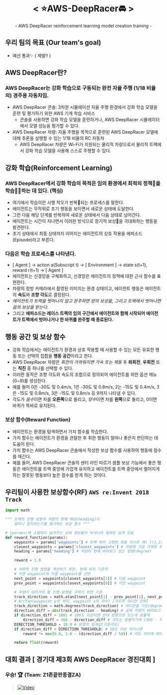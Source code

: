 <div align="center">
  <h1>< ⭐AWS-DeepRacer🚘 ></h1>
  - AWS DeepRacer reinforcement learning model creation training -
</div>

## 우리 팀의 목표 (Our team's goal)
- 예선 통과✨ ( 제발!! )

## AWS DeepRacer란?
### AWS DeepRacer는 강화 학습으로 구동되는 완전 자율 주행 (1/18 비율의) 경주용 자동차임.
- AWS DeepRacer 콘솔: 3차원 시뮬레이션 자율 주행 환경에서 강화 학습 모델을 훈련 및 평가하기 위한 AWS 기계 학습 서비스
  * 콘솔을 사용하면 강화 학습 모델을 훈련하거나, AWS DeepRacer 시뮬레이터에서 모델 성능을 평가할 수 있다.
- AWS DeepRacer 차량: 자율 주행을 목적으로 훈련된 AWS DeepRacer 모델에 대해 추론을 실행할 수 있는 1/18 비율의 RC 자동차
  * AWS DeepRacer 차량은 Wi-Fi가 지원되는 물리적 차량으로서 물리적 트랙에서 강화 학습 모델을 사용해 스스로 주행할 수 있다.
 
## 강화 학습(Reinforcement Learning)
### AWS DeepRacer에서 강화 학습의 목적은 임의 환경에서 최적의 정책📑을 학습👨‍🏫하는 데 있다. (핵심)
- 여기에서 학습이란 시행 착오가 반복🔄되는 프로세스를 말한다.
- 에이전트는 무작위로 초기 행동을 보이면서 새로운 상태에 도달한다.
- 그런 다음 해당 단계를 반복하여 새로운 상태에서 다음 상태로 넘어간다.
- 에이전트는 시간이 지나면서 이러한 방식으로 장기적 보상🎁을 극대화하는 행동을 발견한다.
- 초기 상태에서 최종 상태까지 이어지는 에이전트의 상호 작용을 에피소드(Episode)라고 부른다.
### 다음은 학습 프로세스를 나타낸다.
- [ Agent ] -> action a(Subscript t) -> [ Environment ] -> state s(t+1), reward r(t+1) -> [ Agent ]
- 에이전트는 신경망을 구체화하고, 신경망은 에이전트의 정책에 대한 근사 함수를 표현한다.
- 차량의 정방 카메라에서 촬영된 이미지는 환경 상태이고, 에이전트 행동은 에이전트의 **속도**와 **조향 각도**로 결정된다.
- *에이전트가 트랙을 벗어나지 않고 완주하면 양의 보상을, 그리고 트랙에서 벗어나면 음의 보상을 받는다.*
- 그리고 **에피소드는 레이스 트랙의 임의 구간에서 에이전트와 함께 시작되어 에이전트가 트랙에서 벗어나거나 한 바퀴를 완주할 때 종료된다.**

## 행동 공간 및 보상 함수
- 강화 학습에서는 에이전트가 환경과 상호 작용할 때 사용할 수 있는 모든 유효한 행동 또는 선택의 집합을 **행동 공간**이라고 한다.
- AWS DeepRacer 차량은 *회전이 가까워지면 가속 또는 제동* 후 **좌회전**, **우회전** 또는 **직진** 중 하나를 선택할 수 있다.
- 이러한 동작은 조향 각도와 속도의 조합으로 정의되어 에이전트를 위한 옵션 메뉴(0~9)를 생성한다.
- 예를 들어 0은 -30도 및 0.4m/s, 1은 -30도 및 0.8m/s, 2는 -15도 및 0.4m/s, 3은 -15도 및 0.8m/s, 3은 -15도 및 0.8m/s 등 9까지 나타낼 수 있다.
- 각도가 *음수*이면 차를 **오른쪽**으로 돌리고, *양수*이면 차를 **왼쪽**으로 돌리고, 0이면 바퀴가 똑바로 유지된다.
### 보상 함수(Reward Function)
- 에이전트는 환경을 탐색하면서 가치 함수를 학습한다.
- 가치 함수는 에이전트가 환경을 관찰한 후 취한 행동이 얼마나 좋은지 판단하는 데 도움이 된다.
- 가치 함수는 AWS DeepRacer 콘솔에서 작성한 보상 함수를 사용하여 행동에 점수를 매긴다.
- 예를 들어, AWS DeepRacer 콘솔의 센터 라인 따르기 샘플 보상 기능에서 좋은 행동은 에이전트를 트랙 중앙에 가깝게 유지하고 에이전트를 트랙 중앙에서 멀어지게 하는 잘못된 행동보다 높은 점수를 받게 하는 것이다.

## 우리팀이 사용한 보상함수(RF) ``AWS re:Invent 2018 Track``
```python
import math

""" 트랙의 진행 방향과 차량의 현재 헤딩(heading)이
    얼마나 일치하는지를 평가하는 보상 함수 """

# (params)에 스텝마다 넘겨주는 상태 정보들이 딕셔너리 형태로 담겨 있음
def reward_function(params):  
    waypoints = params['waypoints'] # 트랙 위의 고정된 좌표 리스트 예) [(1,2),(3,4), ... ]
    closest_waypoints = params['closest_waypoints'] # 차량에 가장 가까운 두 개의 waypoint 인덱스 값 [앞, 뒤]
    heading = params['heading'] # 차량이 현재 바라보고 있는 방향(degree)

    reward = 1.0

    # 차량의 진행 방향을 계산하기 위한, 현재 위치 기준의
    # 이전 waypoint와 다음 waypoint를 선언
    next_point = waypoints[closest_waypoints[1]] # 다음 waypoint
    prev_point = waypoints[closest_waypoints[0]] # 이전 waypoint

    # 차량이 따라가야 할 진행 방향을 구하기 위한 기준
    track_direction = math.atan2(next_point[1] - prev_point[1], next_point[0] - prev_point[0])
    # Arctan(waypoint y의 차이, waypoint x의 차이) [각도의 라디안 단위]
    track_direction = math.degrees(track_direction) # 라디안을 각도(degree)로 바꿈
    direction_diff = abs(track_direction - heading) # 실제 차량이 바라보고 있는 값의 차이를 구함
    if direction_diff > 180: # 180도 이상이면 반대 방향으로 도는게 효율적
        direction_diff = 360 - direction_diff # 각도는 원형이기에 (360 - 차이)로 계산
    DIRECTION_THRESHOLD = 10.0 # 방향의 임계값(기준각도)
    if direction_diff > DIRECTION_THRESHOLD: # 10도 이상 차이나면
        reward *= max(0.0, 1.0 - (direction_diff / 50)) # 각도 차이에 따라 보상값을 유연하게 깎아버림

    return float(reward)
```

## 대회 결과 [ 경기대 제3회 AWS DeepRacer 경진대회 ]
### 우승! 🏆 (Team: Z1존끝판종결ZA)
> [![Video](http://img.youtube.com/vi/YPxOdy3E4a0/0.jpg)](https://www.youtube.com/watch?v=YPxOdy3E4a0)

